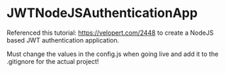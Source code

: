 # JWTNodeJSAuthenticationApp
Referenced this tutorial: https://velopert.com/2448 to create a NodeJS based JWT authentication application.

Must change the values in the config.js when going live and add it to the .gitignore for the actual project!
